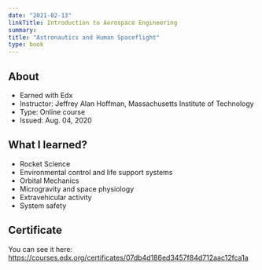 ```yaml
---
date: "2021-02-13"
linkTitle: Introduction to Aerospace Engineering
summary: 
title: "Astronautics and Human Spaceflight"
type: book
---
```


## About

- Earned with Edx
- Instructor: Jeffrey Alan Hoffman, Massachusetts Institute of Technology
- Type: Online course
- Issued: Aug. 04, 2020

## What I learned?

- Rocket Science
- Environmental control and life support systems
- Orbital Mechanics
- Microgravity and space physiology
- Extravehicular activity
- System safety

## Certificate

You can see it here: https://courses.edx.org/certificates/07db4d186ed3457f84d712aac12fca1a